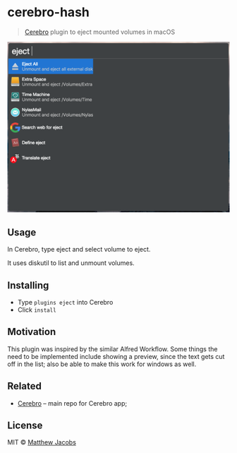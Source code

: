 # cerebro-hash

> [Cerebro](https://cerebroapp.com) plugin to eject mounted volumes in macOS

![](screenshot.png)

## Usage

In Cerebro, type eject and select volume to eject.

It uses diskutil to list and unmount volumes.

## Installing

* Type `plugins eject` into Cerebro
* Click `install`

## Motivation

This plugin was inspired by the similar Alfred Workflow.
Some things the need to be implemented include showing a preview, since the text gets cut off in the list; also be able to make this work for windows as well.

## Related

- [Cerebro](http://github.com/KELiON/cerebro) – main repo for Cerebro app;

## License

MIT © [Matthew Jacobs](https://www.mattjdev.com)
